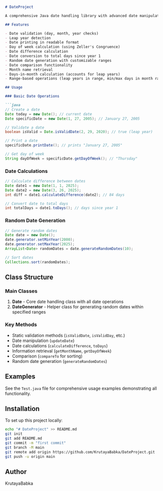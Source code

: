```markdown
# DateProject

A comprehensive Java date handling library with advanced date manipulation and validation features.

## Features

- Date validation (day, month, year checks)
- Leap year detection
- Date printing in readable format
- Day of week calculation (using Zeller's Congruence)
- Date difference calculation
- Date conversion to total days since year 1
- Random date generation with customizable ranges
- Date comparison functionality
- Month name retrieval
- Days-in-month calculation (accounts for leap years)
- Range-based operations (leap years in range, min/max days in month ranges)

## Usage

### Basic Date Operations

```java
// Create a date
Date today = new Date(); // current date
Date specificDate = new Date(1, 27, 2005); // January 27, 2005

// Validate a date
boolean isValid = Date.isValidDate(2, 29, 2020); // true (leap year)

// Print a date
specificDate.printDate(); // prints "January 27, 2005"

// Get day of week
String dayOfWeek = specificDate.getDayOfWeek(); // "Thursday"
```

### Date Calculations

```java
// Calculate difference between dates
Date date1 = new Date(1, 1, 2025);
Date date2 = new Date(3, 26, 2025);
int diff = date1.calculateDifference(date2); // 84 days

// Convert date to total days
int totalDays = date1.toDays(); // days since year 1
```

### Random Date Generation

```java
// Generate random dates
Date date = new Date();
date.generator.setMinYear(2000);
date.generator.setMaxYear(2025);
ArrayList<Date> randomDates = date.generateRandomDates(10);

// Sort dates
Collections.sort(randomDates);
```

## Class Structure

### Main Classes

1. **Date** - Core date handling class with all date operations
2. **DateGenerator** - Helper class for generating random dates within specified ranges

### Key Methods

- Static validation methods (`isValidDate`, `isValidDay`, etc.)
- Date manipulation (`updateDate`)
- Date calculations (`calculateDifference`, `toDays`)
- Information retrieval (`getMonthName`, `getDayOfWeek`)
- Comparison (`compareTo` for sorting)
- Random date generation (`generateRandomDates`)

## Examples

See the `Test.java` file for comprehensive usage examples demonstrating all functionality.

## Installation

To set up this project locally:

```bash
echo "# DateProject" >> README.md
git init
git add README.md
git commit -m "first commit"
git branch -M main
git remote add origin https://github.com/KrutayaBabka/DateProject.git
git push -u origin main
```

## Author

KrutayaBabka